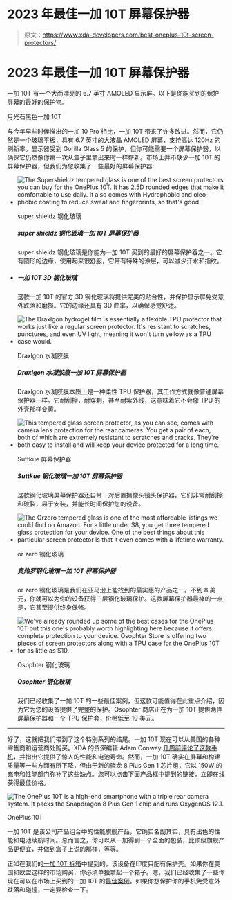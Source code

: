 # 2023 年最佳一加 10T 屏幕保护器

> 原文：<https://www.xda-developers.com/best-oneplus-10t-screen-protectors/>

# 2023 年最佳一加 10T 屏幕保护器

一加 10T 有一个大而漂亮的 6.7 英寸 AMOLED 显示屏。以下是你能买到的保护屏幕的最好的保护物。

月光石黑色一加 10T

与今年早些时候推出的一加 10 Pro 相比，一加 10T 带来了许多改进。然而，它仍然是一个玻璃平板，具有 6.7 英寸的大液晶 AMOLED 屏幕，支持高达 120Hz 的刷新率。显示器受到 Gorilla Glass 5 的保护，但你可能需要一个屏幕保护器，以确保它仍然像你第一次从盒子里拿出来时一样崭新。市场上并不缺少一加 10T 的屏幕保护器，但我们为您收集了一些最好的屏幕保护器:

*   <picture>![The Supershieldz tempered glass is one of the best screen protectors you can buy for the OnePlus 10T. It has 2.5D rounded edges that make it comfortable to use daily. It also comes with Hydrophobic and oleo-phobic coating to reduce sweat and fingerprints, so that's good.](img/5e1256059f1bb57f9eca8a1aa35d5f58.png)</picture>

    super shieldz 钢化玻璃

    ##### super shieldz 钢化玻璃一加 10T 屏幕保护器

    super shieldz 钢化玻璃是你能为一加 10T 买到的最好的屏幕保护器之一。它有圆形的边缘，使用起来很舒服，它带有特殊的涂层，可以减少汗水和指纹。

*   ##### 一加 10T 3D 钢化玻璃

    这款一加 10T 的官方 3D 钢化玻璃将提供完美的贴合性，并保护显示屏免受意外跌落和磨损。它的边缘还具有 3D 曲率，以确保感觉舒适。

*   <picture>![The Draxlgon hydrogel film is essentially a flexible TPU protector that works just like a regular screen protector. It's resistant to scratches, punctures, and even UV light, meaning it won't turn yellow as a TPU case would.](img/653af0c2d1e79b289383d664ec701922.png)</picture>

    Draxlgon 水凝胶膜

    ##### Draxlgon 水凝胶膜一加 10T 屏幕保护器

    Draxlgon 水凝胶膜本质上是一种柔性 TPU 保护器，其工作方式就像普通屏幕保护器一样。它耐刮擦，耐穿刺，甚至耐紫外线，这意味着它不会像 TPU 的外壳那样变黄。

*   <picture>![This tempered glass screen protector, as you can see, comes with camera lens protection for the rear cameras. You get a pair of each, both of which are extremely resistant to scratches and cracks. They're both easy to install and will keep your device protected for a long time.](img/44b4352de8cd365a013f0cc5a9614948.png)</picture>

    Suttkue 屏幕保护器

    ##### Suttkue 钢化玻璃一加 10T 屏幕保护器

    这款钢化玻璃屏幕保护器还自带一对后置摄像头镜头保护器。它们非常耐刮擦和破裂，易于安装，并能长时间保护您的设备。

*   <picture>![The Orzero tempered glass is one of the most affordable listings we could find on Amazon. For a little under $8, you get three tempered glass protection for your device. One of the best things about this particular screen protector is that it even comes with a lifetime warranty.](img/4703c8f73661af2620c7637da821f4d7.png)</picture>

    or zero 钢化玻璃

    ##### 奥热罗钢化玻璃一加 10T 屏幕保护器

    or zero 钢化玻璃是我们在亚马逊上能找到的最实惠的产品之一。不到 8 美元，你就可以为你的设备获得三层钢化玻璃保护。这款屏幕保护器最棒的一点是，它甚至提供终身保修。

*   <picture>![We've already rounded up some of the best cases for the OnePlus 10T but this one's probably worth highlighting here because it offers complete protection to your device. Osophter Store is offering two pieces of screen protectors along with a TPU case for the OnePlus 10T for as little as $10.](img/c204ec3fdaf04d2386a243fb784b4fdd.png)</picture>

    Osophter 钢化玻璃

    ##### Osophter 钢化玻璃

    我们已经收集了一加 10T 的一些最佳案例，但这款可能值得在此重点介绍，因为它为您的设备提供了完整的保护。Osophter 商店正在为一加 10T 提供两件屏幕保护器和一个 TPU 保护套，价格低至 10 美元。

* * *

好了，这就把我们带到了这个特别系列的结尾。一加 10T 现在可以从美国的各种零售商和运营商处购买。XDA 的资深编辑 Adam Conway [几周前评论了这款手机](http://www.xda-developers.com/oneplus-10t-review/)，并指出它提供了惊人的性能和电池寿命。然而，一加 10T 确实在屏幕和构建质量等一些方面有所下降，但由于新的骁龙 8 Plus Gen 1 芯片组，它以 150W 的充电和性能部门弥补了这些缺点。您可以点击下面产品框中提到的链接，立即在线获得最佳价格。

 <picture>![The OnePlus 10T is a high-end smartphone with a triple rear camera system. It packs the Snapdragon 8 Plus Gen 1 chip and runs OxygenOS 12.1.](img/d0dd314ab44e8e89708c98fdaa0abc75.png)</picture> 

OnePlus 10T

一加 10T 是该公司产品组合中的性能旗舰产品，它确实名副其实，具有出色的性能和电池续航时间。总而言之，你可以从一加得到一个全面的包装，比顶级旗舰产品更便宜，并做到盒子上说的那样，等等。

正如在我们的[一加 10T 拆箱](https://www.xda-developers.com/oneplus-10t-unboxing/)中提到的，该设备在印度只配有保护壳。如果你在美国和欧盟这样的市场购买，你必须单独拿起一个箱子。嗯，我们已经收集了一些你现在可以在市场上买到的一加 10T 的[最佳案例](https://www.xda-developers.com/best-oneplus-10t-cases/)。如果你想保护你的手机免受意外跌落和碰撞，一定要检查一下。